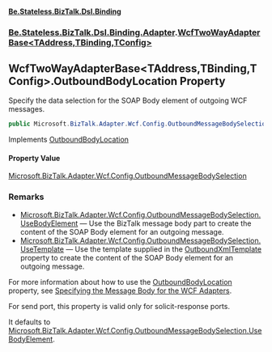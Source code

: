 #### [Be.Stateless.BizTalk.Dsl.Binding](README.md 'README')
### [Be.Stateless.BizTalk.Dsl.Binding.Adapter](Be.Stateless.BizTalk.Dsl.Binding.Adapter.md 'Be.Stateless.BizTalk.Dsl.Binding.Adapter').[WcfTwoWayAdapterBase&lt;TAddress,TBinding,TConfig&gt;](WcfTwoWayAdapterBase_TAddress,TBinding,TConfig_.md 'Be.Stateless.BizTalk.Dsl.Binding.Adapter.WcfTwoWayAdapterBase<TAddress,TBinding,TConfig>')

## WcfTwoWayAdapterBase<TAddress,TBinding,TConfig>.OutboundBodyLocation Property

Specify the data selection for the SOAP Body element of outgoing WCF messages.

```csharp
public Microsoft.BizTalk.Adapter.Wcf.Config.OutboundMessageBodySelection OutboundBodyLocation { get; set; }
```

Implements [OutboundBodyLocation](https://docs.microsoft.com/en-us/dotnet/api/Microsoft.BizTalk.Adapter.Wcf.Config.IAdapterConfigOutboundMessageMarshalling.OutboundBodyLocation 'Microsoft.BizTalk.Adapter.Wcf.Config.IAdapterConfigOutboundMessageMarshalling.OutboundBodyLocation')

#### Property Value
[Microsoft.BizTalk.Adapter.Wcf.Config.OutboundMessageBodySelection](https://docs.microsoft.com/en-us/dotnet/api/Microsoft.BizTalk.Adapter.Wcf.Config.OutboundMessageBodySelection 'Microsoft.BizTalk.Adapter.Wcf.Config.OutboundMessageBodySelection')

### Remarks

- [Microsoft.BizTalk.Adapter.Wcf.Config.OutboundMessageBodySelection.UseBodyElement](https://docs.microsoft.com/en-us/dotnet/api/Microsoft.BizTalk.Adapter.Wcf.Config.OutboundMessageBodySelection.UseBodyElement 'Microsoft.BizTalk.Adapter.Wcf.Config.OutboundMessageBodySelection.UseBodyElement') — Use the BizTalk message body part to create the
              content of the SOAP Body element for an outgoing message.
- [Microsoft.BizTalk.Adapter.Wcf.Config.OutboundMessageBodySelection.UseTemplate](https://docs.microsoft.com/en-us/dotnet/api/Microsoft.BizTalk.Adapter.Wcf.Config.OutboundMessageBodySelection.UseTemplate 'Microsoft.BizTalk.Adapter.Wcf.Config.OutboundMessageBodySelection.UseTemplate') — Use the template supplied in the [OutboundXmlTemplate](WcfTwoWayAdapterBase_TAddress,TBinding,TConfig_.OutboundXmlTemplate.md 'Be.Stateless.BizTalk.Dsl.Binding.Adapter.WcfTwoWayAdapterBase<TAddress,TBinding,TConfig>.OutboundXmlTemplate') property to create the content of the SOAP Body element for an outgoing message.

For more information about how to use the [OutboundBodyLocation](WcfTwoWayAdapterBase_TAddress,TBinding,TConfig_.OutboundBodyLocation.md 'Be.Stateless.BizTalk.Dsl.Binding.Adapter.WcfTwoWayAdapterBase<TAddress,TBinding,TConfig>.OutboundBodyLocation') property, see [Specifying the
            Message Body for the WCF Adapters](https://docs.microsoft.com/en-us/biztalk/core/specifying-the-message-body-for-the-wcf-adapters 'https://docs.microsoft.com/en-us/biztalk/core/specifying-the-message-body-for-the-wcf-adapters').

For send port, this property is valid only for solicit-response ports.

It defaults to [Microsoft.BizTalk.Adapter.Wcf.Config.OutboundMessageBodySelection.UseBodyElement](https://docs.microsoft.com/en-us/dotnet/api/Microsoft.BizTalk.Adapter.Wcf.Config.OutboundMessageBodySelection.UseBodyElement 'Microsoft.BizTalk.Adapter.Wcf.Config.OutboundMessageBodySelection.UseBodyElement').